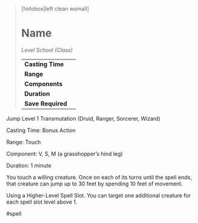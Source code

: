 > [!infobox|left clean wsmall]
> # Name
> *Level School (Class)*
> 
> | | |
> | - | - |
> | **Casting Time** | |
> | **Range** | |
> | **Components** | |
> | **Duration** | |
> | **Save Required** | |

Jump
Level 1 Transmutation (Druid, Ranger, Sorcerer, Wizard)

Casting Time: Bonus Action

Range: Touch

Component: V, S, M (a grasshopper’s hind leg)

Duration: 1 minute

You touch a willing creature. Once on each of its turns until the spell ends, that creature can jump up to 30 feet by spending 10 feet of movement.

Using a Higher-Level Spell Slot. You can target one additional creature for each spell slot level above 1.

#spell